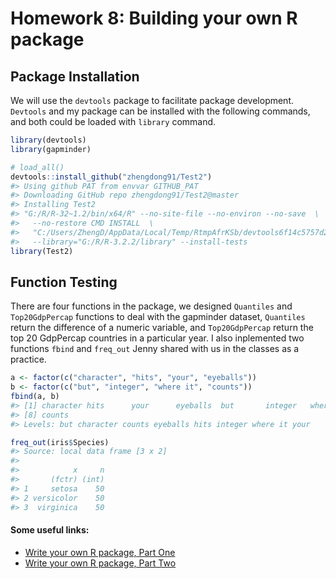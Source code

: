 Homework 8: Building your own R package
=======================================

Package Installation
--------------------

We will use the `devtools` package to facilitate package development. `Devtools` and my package can be installed with the following commands, and both could be loaded with `library` command.

``` r
library(devtools)
library(gapminder)
```

``` r
# load_all()
devtools::install_github("zhengdong91/Test2")
#> Using github PAT from envvar GITHUB_PAT
#> Downloading GitHub repo zhengdong91/Test2@master
#> Installing Test2
#> "G:/R/R-32~1.2/bin/x64/R" --no-site-file --no-environ --no-save  \
#>   --no-restore CMD INSTALL  \
#>   "C:/Users/ZhengD/AppData/Local/Temp/RtmpAfrKSb/devtools6f14c5757d2/zhengdong91-Test2-e7a5579"  \
#>   --library="G:/R/R-3.2.2/library" --install-tests
library(Test2)
```

Function Testing
----------------

There are four functions in the package, we designed `Quantiles` and `Top20GdpPercap` functions to deal with the gapminder dataset, `Quantiles` return the difference of a numeric variable, and `Top20GdpPercap` return the top 20 GdpPercap countries in a particular year. I also inplemented two functions `fbind` and `freq_out` Jenny shared with us in the classes as a practice.

``` r
a <- factor(c("character", "hits", "your", "eyeballs"))
b <- factor(c("but", "integer", "where it", "counts"))
fbind(a, b)
#> [1] character hits      your      eyeballs  but       integer   where it 
#> [8] counts   
#> Levels: but character counts eyeballs hits integer where it your
```

``` r
freq_out(iris$Species)
#> Source: local data frame [3 x 2]
#> 
#>            x     n
#>       (fctr) (int)
#> 1     setosa    50
#> 2 versicolor    50
#> 3  virginica    50
```

#### Some useful links:

-   [Write your own R package, Part One](https://stat545-ubc.github.io/packages04_foofactors-package-01.html)
-   [Write your own R package, Part Two](https://stat545-ubc.github.io/packages05_foofactors-package-02.html)
